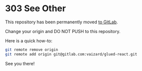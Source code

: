 # 303 See Other

This repository has been permanently moved [to GitLab](https://gitlab.com/vaizard/glued-react).

Change your origin and DO NOT PUSH to this repository.

Here is a quick how-to:
```bash
git remote remove origin
git remote add origin git@gitlab.com:vaizard/glued-react.git
```

See you there!
